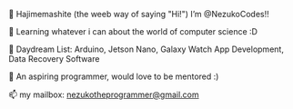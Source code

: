 👋 Hajimemashite (the weeb way of saying "Hi!") I’m @NezukoCodes!!

👀 Learning whatever i can about the world of computer science :D

🌱 Daydream List: Arduino, Jetson Nano, Galaxy Watch App Development, Data Recovery Software

💞️ An aspiring programmer, would love to be mentored :)

📫 my mailbox: nezukotheprogrammer@gmail.com

<!---
NezukoCodes/NezukoCodes is a ✨ special ✨ repository because its `README.md` (this file) appears on your GitHub profile.
You can click the Preview link to take a look at your changes.
--->
